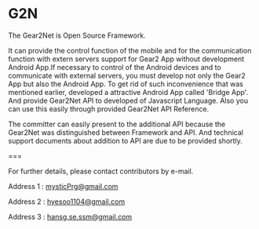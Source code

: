 G2N
===

The Gear2Net is Open Source Framework. 

It can provide the control function of the mobile and for the communication function with extern servers support for Gear2 App without development Android App.If necessary to control of the Android devices and to communicate with external servers, you must develop not only the Gear2 App but also the Android App. To get rid of such inconvenience that was mentioned earlier, developed a attractive Android App called 'Bridge App'. And provide Gear2Net API to developed of Javascript Language. Also you can use this easily through provided Gear2Net API Reference.

The committer can easily present to the additional API because the Gear2Net was distinguished between Framework and API. And technical support documents about addition to API are due to be provided shortly.

===

For further details, please contact contributors by e-mail.

Address 1 : mysticPrg@gmail.com

Address 2 : hyesoo1104@gmail.com

Address 3 : hansg.se.ssm@gmail.com
